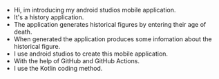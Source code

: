 - Hi, im introducing my android studios mobile application.
- It's a history application.
- The application generates historical figures by entering their age of death.
- When generated the application produces some infomation about the historical figure.
- I use android studios to create this mobile application.
- With the help of GitHub and GitHub Actions.
- I use the Kotlin coding method.
